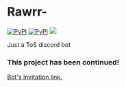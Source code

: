 # Rawrr-
[![PyPI](https://img.shields.io/pypi/v/discord.py.svg)](https://pypi.python.org/pypi/discord.py/)
[![PyPI](https://img.shields.io/pypi/pyversions/discord.py.svg)](https://pypi.python.org/pypi/discord.py/)
[<img src="https://img.shields.io/badge/discord-py-blue.svg">](https://github.com/Rapptz/discord.py)

Just a ToS discord bot

### This project has been continued!

[Bot's invitation link.](https://discordapp.com/api/oauth2/authorize?client_id=336363921466195968&scope=bot&permissions=0)


